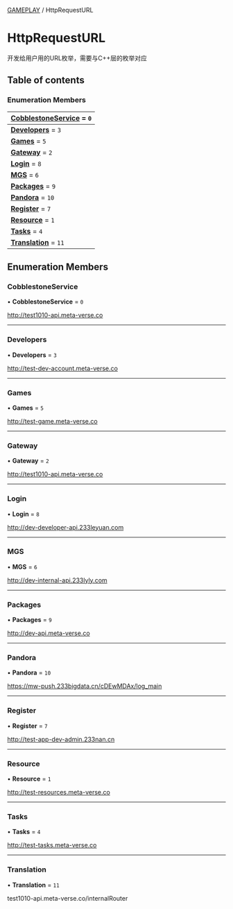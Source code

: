 [GAMEPLAY](../groups/Core.GAMEPLAY.md) / HttpRequestURL

# HttpRequestURL <Badge type="tip" text="Enumeration" /> <Score text="HttpRequestURL" />

<span class="content-big">

开发给用户用的URL枚举，需要与C++层的枚举对应

</span>

## Table of contents

### Enumeration Members <Score text="Enumeration" /> 
| **[CobblestoneService](mw.HttpRequestURL.md#cobblestoneservice)** = ``0``  |
| :----- |
| **[Developers](mw.HttpRequestURL.md#developers)** = ``3`` |
| **[Games](mw.HttpRequestURL.md#games)** = ``5`` |
| **[Gateway](mw.HttpRequestURL.md#gateway)** = ``2`` |
| **[Login](mw.HttpRequestURL.md#login)** = ``8`` |
| **[MGS](mw.HttpRequestURL.md#mgs)** = ``6`` |
| **[Packages](mw.HttpRequestURL.md#packages)** = ``9`` |
| **[Pandora](mw.HttpRequestURL.md#pandora)** = ``10`` |
| **[Register](mw.HttpRequestURL.md#register)** = ``7`` |
| **[Resource](mw.HttpRequestURL.md#resource)** = ``1`` |
| **[Tasks](mw.HttpRequestURL.md#tasks)** = ``4`` |
| **[Translation](mw.HttpRequestURL.md#translation)** = ``11`` |

## Enumeration Members

### CobblestoneService <Score text="CobblestoneService" /> 

• **CobblestoneService** = ``0``

http://test1010-api.meta-verse.co

___

### Developers <Score text="Developers" /> 

• **Developers** = ``3``

http://test-dev-account.meta-verse.co

___

### Games <Score text="Games" /> 

• **Games** = ``5``

http://test-game.meta-verse.co

___

### Gateway <Score text="Gateway" /> 

• **Gateway** = ``2``

http://test1010-api.meta-verse.co

___

### Login <Score text="Login" /> 

• **Login** = ``8``

http://dev-developer-api.233leyuan.com

___

### MGS <Score text="MGS" /> 

• **MGS** = ``6``

http://dev-internal-api.233lyly.com

___

### Packages <Score text="Packages" /> 

• **Packages** = ``9``

http://dev-api.meta-verse.co

___

### Pandora <Score text="Pandora" /> 

• **Pandora** = ``10``

https://mw-push.233bigdata.cn/cDEwMDAx/log_main

___

### Register <Score text="Register" /> 

• **Register** = ``7``

http://test-app-dev-admin.233nan.cn

___

### Resource <Score text="Resource" /> 

• **Resource** = ``1``

http://test-resources.meta-verse.co

___

### Tasks <Score text="Tasks" /> 

• **Tasks** = ``4``

http://test-tasks.meta-verse.co

___

### Translation <Score text="Translation" /> 

• **Translation** = ``11``

test1010-api.meta-verse.co/internalRouter
